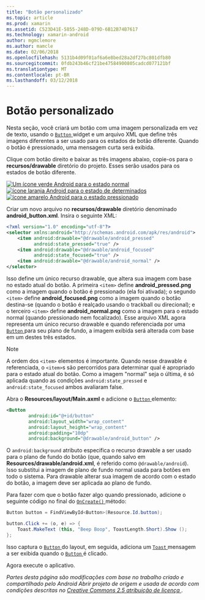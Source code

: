 ```yaml
---
title: "Botão personalizado"
ms.topic: article
ms.prod: xamarin
ms.assetid: C523D41E-5855-248D-079D-6B12B74B7617
ms.technology: xamarin-android
author: mgmclemore
ms.author: mamcle
ms.date: 02/06/2018
ms.openlocfilehash: 5131b4d09f01af6a6e8bed28a2df27bc801dfb80
ms.sourcegitcommit: 0fdb243b46cf21be47584900805cadcd077121bf
ms.translationtype: MT
ms.contentlocale: pt-BR
ms.lasthandoff: 03/12/2018
---
```

# <a name="custom-button"></a>Botão personalizado

Nesta seção, você criará um botão com uma imagem personalizada em vez de texto, usando o [ `Button` ](https://developer.xamarin.com/api/type/Android.Widget.Button/) widget e um arquivo XML que define três imagens diferentes a ser usado para os estados de botão diferente. Quando o botão é pressionado, uma mensagem curta será exibida.

Clique com botão direito e baixar as três imagens abaixo, copie-os para o **recursos/drawable** diretório do projeto. Esses serão usados para os estados de botão diferente.

 [![Um ícone verde Android para o estado normal](custom-button-images/android-normal.png)](custom-button-images/android-normal.png#lightbox) [ ![ícone laranja Android para o estado de determinados](custom-button-images/android-focused.png)](custom-button-images/android-focused.png#lightbox) [ ![ícone amarelo Android para o estado pressionado](custom-button-images/android-pressed.png)](custom-button-images/android-pressed.png#lightbox)

Criar um novo arquivo no **recursos/drawable** diretório denominado **android_button.xml**. Insira o seguinte XML:

```xml
<?xml version="1.0" encoding="utf-8"?>
<selector xmlns:android="http://schemas.android.com/apk/res/android">
    <item android:drawable="@drawable/android_pressed"
          android:state_pressed="true" />
    <item android:drawable="@drawable/android_focused"
          android:state_focused="true" />
    <item android:drawable="@drawable/android_normal" />
</selector>
```

Isso define um único recurso drawable, que altera sua imagem com base no estado atual do botão. A primeira `<item>` define **android_pressed.png** como a imagem quando o botão é pressionado (ela foi ativada); o segundo `<item>` define **android_focused.png** como a imagem quando o botão destina-se (quando o botão é realçado usando o trackball ou direcional); e o terceiro `<item>` define **android_normal.png** como a imagem para o estado normal (quando pressionado nem focalizado). Esse arquivo XML agora representa um único recurso drawable e quando referenciada por uma [ `Button` ](https://developer.xamarin.com/api/type/Android.Widget.Button/) para seu plano de fundo, a imagem exibida será alterada com base em um destes três estados.


> [!NOTE]
> A ordem dos `<item>` elementos é importante. Quando nesse drawable é referenciada, o `<item>`s são percorridos para determinar qual é apropriado para o estado atual do botão.
> Como a imagem "normal" seja o última, é só aplicada quando as condições `android:state_pressed` e `android:state_focused` ambos avaliaram false.

Abra o **Resources/layout/Main.axml** e adicione o [ `Button` ](https://developer.xamarin.com/api/type/Android.Widget.Button/) elemento:

```xml
<Button
        android:id="@+id/button"
        android:layout_width="wrap_content"
        android:layout_height="wrap_content"
        android:padding="10dp"
        android:background="@drawable/android_button" />
```

O `android:background` atributo especifica o recurso drawable a ser usado para o plano de fundo do botão (que, quando salvo em **Resources/drawable/android.xml**, é referido como `@drawable/android`). Isso substitui a imagem de plano de fundo normal usada para botões em todo o sistema. Para drawable alterar sua imagem de acordo com o estado do botão, a imagem deve ser aplicada ao plano de fundo.

Para fazer com que o botão fazer algo quando pressionado, adicione o seguinte código no final do [ `OnCreate()` ](https://developer.xamarin.com/api/member/Android.App.Activity.OnCreate/p/Android.OS.Bundle/Android.OS.PersistableBundle/) método:

```csharp
Button button = FindViewById<Button>(Resource.Id.button);

button.Click += (o, e) => {
    Toast.MakeText (this, "Beep Boop", ToastLength.Short).Show ();
};
```

Isso captura o [ `Button` ](https://developer.xamarin.com/api/type/Android.Widget.Button/) do layout, em seguida, adiciona um [ `Toast` ](https://developer.xamarin.com/api/type/Android.Widget.Toast/) mensagem a ser exibida quando o [ `Button` ](https://developer.xamarin.com/api/type/Android.Widget.Button/) é clicado.

Agora execute o aplicativo.


*Partes desta página são modificações com base no trabalho criado e compartilhado pelo Android Abrir projeto de origem e usada de acordo com condições descritas no*
[*Creative Commons 2.5 atribuição de licença* ](http://creativecommons.org/licenses/by/2.5/).
